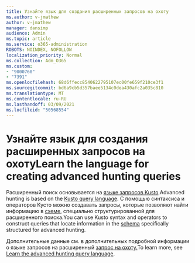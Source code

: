 ```yaml
---
title: Узнайте язык для создания расширенных запросов на охоту
ms.author: v-jmathew
author: v-jmathew
manager: dansimp
audience: Admin
ms.topic: article
ms.service: o365-administration
ROBOTS: NOINDEX, NOFOLLOW
localization_priority: Normal
ms.collection: Adm_O365
ms.custom:
- "9000760"
- "7391"
ms.openlocfilehash: 68d6ffecc8540622795107ec00fe659f210ce3f1
ms.sourcegitcommit: bd6a9cb5d357baee5134c0dea430afc2a035c810
ms.translationtype: MT
ms.contentlocale: ru-RU
ms.lasthandoff: 03/09/2021
ms.locfileid: "50568554"
---
```

# <a name="learn-the-language-for-creating-advanced-hunting-queries"></a><span data-ttu-id="b4d2f-102">Узнайте язык для создания расширенных запросов на охоту</span><span class="sxs-lookup"><span data-stu-id="b4d2f-102">Learn the language for creating advanced hunting queries</span></span>

<span data-ttu-id="b4d2f-103">Расширенный поиск основывается на [языке запросов Kusto](https://go.microsoft.com/fwlink/?linkid=2144620).</span><span class="sxs-lookup"><span data-stu-id="b4d2f-103">Advanced hunting is based on the [Kusto query language](https://go.microsoft.com/fwlink/?linkid=2144620).</span></span> <span data-ttu-id="b4d2f-104">С помощью синтаксиса и операторов Кусто можно создавать запросы, которые позволяют найти информацию в [схеме](https://go.microsoft.com/fwlink/?linkid=2144621), специально структурированной для расширенного поиска.</span><span class="sxs-lookup"><span data-stu-id="b4d2f-104">You can use Kusto syntax and operators to construct queries that locate information in the [schema](https://go.microsoft.com/fwlink/?linkid=2144621) specifically structured for advanced hunting.</span></span>

<span data-ttu-id="b4d2f-105">Дополнительные данные см. в дополнительных подробной информации о языке запросов на расширенный [запрос на охоту.](https://go.microsoft.com/fwlink/?linkid=2144518)</span><span class="sxs-lookup"><span data-stu-id="b4d2f-105">To learn more, see [Learn the advanced hunting query language](https://go.microsoft.com/fwlink/?linkid=2144518).</span></span>
